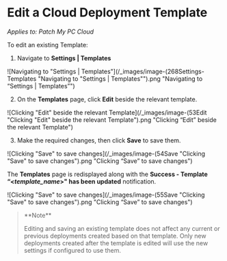 # Edit a Cloud Deployment Template

_Applies to: Patch My PC Cloud_

To edit an existing Template:

1. Navigate to **Settings | Templates**

![Navigating to "Settings | Templates"](/_images/image-(268Settings-Templates "Navigating to \"Settings | Templates\"").png "Navigating to “Settings | Templates”")

2. On the **Templates** page, click **Edit** beside the relevant template.

![Clicking "Edit" beside the relevant Template](/_images/image-(53Edit "Clicking \"Edit\" beside the relevant Template").png "Clicking “Edit” beside the relevant Template")

3. Make the required changes, then click **Save** to save them.

![Clicking "Save" to save changes](/_images/image-(54Save "Clicking \"Save\" to save changes").png "Clicking “Save” to save changes")

The **Templates** page is redisplayed along with the **Success - Template “<**_**template\_name**_**>" has been updated** notification.

![Clicking "Save" to save changes](/_images/image-(55Save "Clicking \"Save\" to save changes").png "Clicking “Save” to save changes")

<blockquote class="wp-block-quote">
<p>**Note**</p>
<p>Editing and saving an existing template does not affect any current or previous deployments created based on that template. Only new deployments created after the template is edited will use the new settings if configured to use them.</p>
</blockquote>
